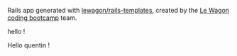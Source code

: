 Rails app generated with [lewagon/rails-templates](https://github.com/lewagon/rails-templates), created by the [Le Wagon coding bootcamp](https://www.lewagon.com) team.

hello !

Hello quentin !
